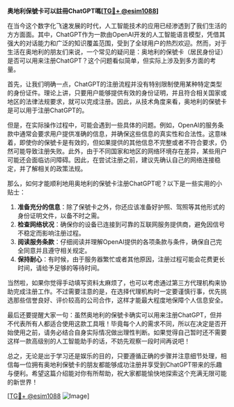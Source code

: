 **奥地利保號卡可以註冊ChatGPT嗎[[TG💪+ @esim1088](https://t.me/s/esim1088)]**

在当今这个数字化飞速发展的时代，人工智能技术的应用已经渗透到了我们生活的方方面面。其中，ChatGPT作为一款由OpenAI开发的人工智能语言模型，凭借其强大的对话能力和广泛的知识覆盖范围，受到了全球用户的热烈欢迎。然而，对于生活在奥地利的朋友们来说，一个常见的疑问是：奥地利的保號卡（居民身份证）是否可以用来注册ChatGPT？这个问题看似简单，但实际上涉及到多方面的考量。

首先，让我们明确一点，ChatGPT的注册流程并没有特别限制使用某种特定类型的身份证件。理论上讲，只要用户能够提供有效的身份证明，并且符合相关国家或地区的法律法规要求，就可以完成注册。因此，从技术角度来看，奥地利的保號卡是可以用于注册ChatGPT的。

但是，在实际操作过程中，可能会遇到一些具体的问题。例如，OpenAI的服务条款中通常会要求用户提供准确的信息，并确保这些信息的真实性和合法性。这意味着，即使你的保號卡是有效的，但如果提供的其他信息不完整或者不符合要求，仍然可能导致注册失败。此外，由于不同国家和地区的网络环境存在差异，某些用户可能还会面临访问障碍。因此，在尝试注册之前，建议先确认自己的网络连接稳定，并了解相关的政策法规。

那么，如何才能顺利地用奥地利的保號卡注册ChatGPT呢？以下是一些实用的小贴士：

1. **准备充分的信息**：除了保號卡之外，你还应该准备好护照、驾照等其他形式的身份证明文件，以备不时之需。
2. **检查网络状况**：确保你的设备已连接到可靠的互联网服务提供商，避免因信号不稳定而影响注册过程。
3. **阅读服务条款**：仔细阅读并理解OpenAI提供的各项条款与条件，确保自己完全同意并且遵守相关规定。
4. **保持耐心**：有时候，由于服务器繁忙或者其他原因，注册过程可能会花费更长时间，请给予足够的等待时间。

当然啦，如果你觉得手动填写资料太麻烦了，也可以考虑通过第三方代理机构来协助完成注册工作。不过需要注意的是，在选择代理机构时一定要谨慎行事，优先挑选那些信誉良好、评价较高的公司合作，这样才能最大程度地保障个人信息安全。

最后还要提醒大家一句：虽然奥地利的保號卡确实可以用来注册ChatGPT，但并不代表所有人都适合使用这款工具哦！毕竟每个人的需求不同，所以在决定是否开始使用之前，请务必结合自身实际情况做出理性判断。如果觉得自己暂时还不需要这样一款高级别的人工智能助手的话，不妨先观察一段时间再说吧！

总之，无论是出于学习还是娱乐的目的，只要遵循正确的步骤并注意细节处理，相信每一位拥有奥地利保號卡的朋友都能够成功注册并享受到ChatGPT带来的乐趣与便利。希望这篇介绍能对你有所帮助，祝大家都能愉快地探索这个充满无限可能的新世界！

[[TG💪+ @esim1088](https://t.me/s/esim1088) ![Image](https://i.postimg.cc/4NQfJmqS/Snipaste-2025-05-13-00-14-12.png)]